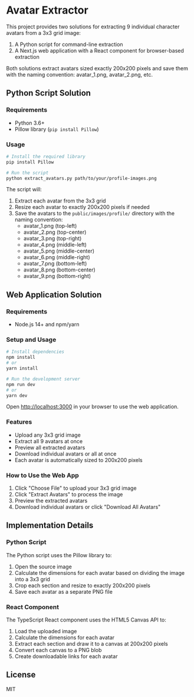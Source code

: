 # Avatar Extractor

This project provides two solutions for extracting 9 individual character avatars from a 3x3 grid image:

1. A Python script for command-line extraction
2. A Next.js web application with a React component for browser-based extraction

Both solutions extract avatars sized exactly 200x200 pixels and save them with the naming convention: avatar_1.png, avatar_2.png, etc.

## Python Script Solution

### Requirements
- Python 3.6+
- Pillow library (`pip install Pillow`)

### Usage

```bash
# Install the required library
pip install Pillow

# Run the script
python extract_avatars.py path/to/your/profile-images.png
```

The script will:
1. Extract each avatar from the 3x3 grid
2. Resize each avatar to exactly 200x200 pixels if needed
3. Save the avatars to the `public/images/profile/` directory with the naming convention:
   - avatar_1.png (top-left)
   - avatar_2.png (top-center)
   - avatar_3.png (top-right)
   - avatar_4.png (middle-left)
   - avatar_5.png (middle-center)
   - avatar_6.png (middle-right)
   - avatar_7.png (bottom-left)
   - avatar_8.png (bottom-center)
   - avatar_9.png (bottom-right)

## Web Application Solution

### Requirements
- Node.js 14+ and npm/yarn

### Setup and Usage

```bash
# Install dependencies
npm install
# or
yarn install

# Run the development server
npm run dev
# or
yarn dev
```

Open [http://localhost:3000](http://localhost:3000) in your browser to use the web application.

### Features
- Upload any 3x3 grid image
- Extract all 9 avatars at once
- Preview all extracted avatars
- Download individual avatars or all at once
- Each avatar is automatically sized to 200x200 pixels

### How to Use the Web App
1. Click "Choose File" to upload your 3x3 grid image
2. Click "Extract Avatars" to process the image
3. Preview the extracted avatars
4. Download individual avatars or click "Download All Avatars"

## Implementation Details

### Python Script
The Python script uses the Pillow library to:
1. Open the source image
2. Calculate the dimensions for each avatar based on dividing the image into a 3x3 grid
3. Crop each section and resize to exactly 200x200 pixels
4. Save each avatar as a separate PNG file

### React Component
The TypeScript React component uses the HTML5 Canvas API to:
1. Load the uploaded image
2. Calculate the dimensions for each avatar
3. Extract each section and draw it to a canvas at 200x200 pixels
4. Convert each canvas to a PNG blob
5. Create downloadable links for each avatar

## License
MIT
